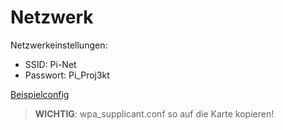 # Netzwerk

Netzwerkeinstellungen:
- SSID: Pi-Net
- Passwort: Pi_Proj3kt

[Beispielconfig](examples/wpa_supplicant.conf)

> **WICHTIG**: wpa_supplicant.conf so auf die Karte kopieren!
